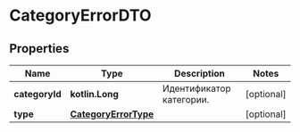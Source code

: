 
# CategoryErrorDTO

## Properties
| Name | Type | Description | Notes |
| ------------ | ------------- | ------------- | ------------- |
| **categoryId** | **kotlin.Long** | Идентификатор категории. |  [optional] |
| **type** | [**CategoryErrorType**](CategoryErrorType.md) |  |  [optional] |



